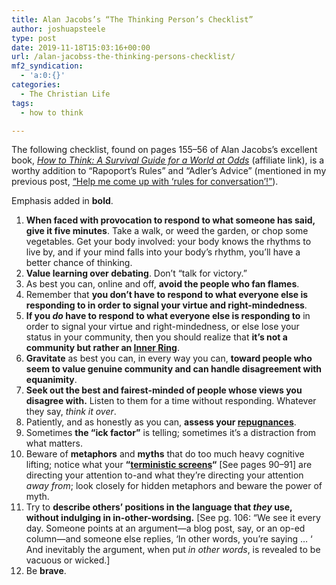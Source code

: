 ```yaml
---
title: Alan Jacobs’s “The Thinking Person’s Checklist”
author: joshuapsteele
type: post
date: 2019-11-18T15:03:16+00:00
url: /alan-jacobss-the-thinking-persons-checklist/
mf2_syndication:
  - 'a:0:{}'
categories:
  - The Christian Life
tags:
  - how to think

---
```

The following checklist, found on pages 155–56 of Alan Jacobs’s excellent book, [_How to Think: A Survival Guide for a World at Odds_][1] (affiliate link), is a worthy addition to “Rapoport’s Rules” and “Adler’s Advice” (mentioned in my previous post, [“Help me come up with ‘rules for conversation’!”][2]).<figure class="wp-block-embed-amazon-kindle wp-block-embed is-type-rich is-provider-amazon">

<div class="wp-block-embed__wrapper">
</div></figure> 

Emphasis added in **bold**.

  1. **When faced with provocation to respond to what someone has said, give it five minutes**. Take a walk, or weed the garden, or chop some vegetables. Get your body involved: your body knows the rhythms to live by, and if your mind falls into your body&#8217;s rhythm, you&#8217;ll have a better chance of thinking. 
  2. **Value learning over debating**. Don&#8217;t &#8220;talk for victory.&#8221; 
  3. As best you can, online and off, **avoid the people who fan flames**.
  4. Remember that **you don&#8217;t have to respond to what everyone else is responding to in order to signal your virtue and right-mindedness**.
  5. **If you _do_ have to respond to what everyone else is responding to** in order to signal your virtue and right-mindedness, or else lose your status in your community, then you should realize that **it&#8217;s not a community but rather an [Inner Ring][3]**. 
  6. **Gravitate** as best you can, in every way you can, **toward people who seem to value genuine community and can handle disagreement with equanimity**.
  7. **Seek out the best and fairest-minded of people whose views you disagree with.** Listen to them for a time without responding. Whatever they say, _think it over_.
  8. Patiently, and as honestly as you can, **assess your [repugnances][4]**.
  9. Sometimes **the &#8220;ick factor&#8221;** is telling; sometimes it&#8217;s a distraction from what matters. 
 10. Beware of **metaphors** and **myths** that do too much heavy cognitive lifting; notice what your **&#8220;[terministic screens][5]&#8220;** [See pages 90–91] are directing your attention to-and what they&#8217;re directing your attention _away from_; look closely for hidden metaphors and beware the power of myth.
 11. Try to **describe others&#8217; positions in the language that _they_ use, without indulging in in-other-wordsing.** [See pg. 106: “We see it every day. Someone points at an argument—a blog post, say, or an op-ed column—and someone else replies, ‘In other words, you&#8217;re saying &#8230; ‘ And inevitably the argument, when put _in other words_, is revealed to be vacuous or wicked.]
 12. Be **brave**.

 [1]: https://amzn.to/33TtBRv
 [2]: https://joshuapsteele.com/help-me-come-up-with-rules-for-conversation/
 [3]: https://www.lewissociety.org/innerring/
 [4]: https://www.merriam-webster.com/dictionary/repugnance
 [5]: https://en.wikipedia.org/wiki/Terministic_screen